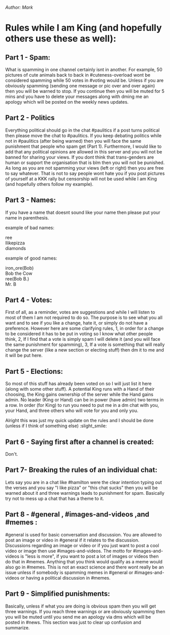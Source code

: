 <meta name="description" content="Mark's ruleset. This is the currently enforced ruleset" />

*Author: Mark*

# Rules while I am King (and hopefully others use these as well):

## Part 1 - Spam:

What is spamming in one channel certainly isnt in another. For example, 50 pictures of cute animals back to back in #cuteness-overload wont be considered spamming while 50 votes in #voting would be. Unless if you are obviously spamming (sending one message or pic over and over again) then you will be warned to stop. If you continue then you will be muted for 5 mins and you have to delete your messages along with dming me an apology which will be posted on the weekly news updates.

## Part 2 - Politics

Everything political should go in the chat #paulitics if a post turns political then please move the chat to #paulitics. If you keep debating politics while not in #paulitics (after being warned) then you will face the same punishment that people who spam get (Part 1). 
Furthermore, I would like to add that any political opinions are allowed in this server and you will not be banned for sharing your views. If you dont think that trans-genders are human or support the organisation that is blm then you will not be punished. As long as you are not spamming your views (left or right) then you are free to say whatever. That is not to say people wont hate you if you post pictures of yourself at a KKK rally but censorship will not be used while I am King (and hopefully others follow my example).

## Part 3 - Names:

If you have a name that doesnt sound like your name then please put your name in parenthesis. 

example of bad names:

ree  
Ilikepizza  
diamonds  

example of good names:

iron_ore(Bob)  
Bob the Cow  
ree(Bob B.)  
Mr. B  

## Part 4 - Votes:

First of all, as a reminder, votes are suggestions and while I will listen to most of them I am not required to do so. The purpose is to see what you all want and to see if you like a change, hate it, or simply do not have a preference. However here are some clarifying rules, 1, in order for a change to be considered it has to be put in voting so I know what other people think, 2, If I find that a vote is simply spam I will delete it (and you will face the same punishment for spamming), 3, If a vote is something that will really change the server (like a new section or electing stuff) then dm it to me and it will be put here.

## Part 5 - Elections:

So most of this stuff has already been voted on so I will just list it here (along with some other stuff). A potential King runs with a Hand of their choosing, the King gains ownership of the server while the Hand gains admin. No leader (King or Hand) can be in power (have admin) two terms in a row. In order (for King) to run you need to put me in a dm chat with you, your Hand, and three others who will vote for you and only you. 

Alright this was just my quick update on the rules and I should be done (unless if I think of something else) :slight_smile:

## Part 6 - Saying first after a channel is created:

Don't.

## Part 7- Breaking the rules of an individual chat:

Lets say you are in a chat like #hamilton were the clear intention typing out the verses and you say "I like pizza" or "this chat sucks" then you will be warned about it and three warnings leads to punishment for spam. Basically try not to mess up a chat that has a theme to it.

## Part 8 - #general , #images-and-videos ,and #memes :

#general is used for basic conversation and discussion. You are allowed to post an image or video in #general if it relates to the discussion. Discussions regarding an image or video or if you just want to post a cool video or image then use #images-and-videos. The motto for #images-and-videos is "less is more", if you want to post a lot of images or videos then do that in #memes. Anything that you think would qualify as a meme would also go in #memes. This is not an exact science and there wont really be an issue unless if somebody is spamming memes in #general or #images-and-videos or having a political discussion in #memes.

## Part 9 - Simplified punishments:

Basically, unless if what you are doing is obvious spam then you will get three warnings. If you reach three warnings or are obviously spamming then you will be muted until you send me an apology via dms which will be posted in #news. This section was just to clear up confusion and summarize.